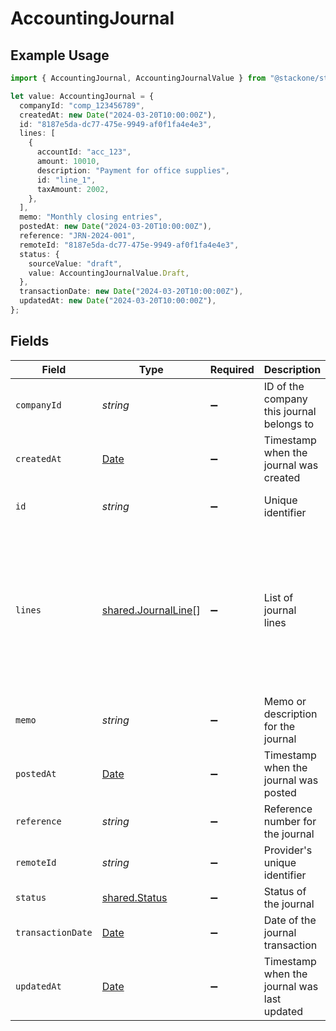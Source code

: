 # AccountingJournal

## Example Usage

```typescript
import { AccountingJournal, AccountingJournalValue } from "@stackone/stackone-client-ts/sdk/models/shared";

let value: AccountingJournal = {
  companyId: "comp_123456789",
  createdAt: new Date("2024-03-20T10:00:00Z"),
  id: "8187e5da-dc77-475e-9949-af0f1fa4e4e3",
  lines: [
    {
      accountId: "acc_123",
      amount: 10010,
      description: "Payment for office supplies",
      id: "line_1",
      taxAmount: 2002,
    },
  ],
  memo: "Monthly closing entries",
  postedAt: new Date("2024-03-20T10:00:00Z"),
  reference: "JRN-2024-001",
  remoteId: "8187e5da-dc77-475e-9949-af0f1fa4e4e3",
  status: {
    sourceValue: "draft",
    value: AccountingJournalValue.Draft,
  },
  transactionDate: new Date("2024-03-20T10:00:00Z"),
  updatedAt: new Date("2024-03-20T10:00:00Z"),
};
```

## Fields

| Field                                                                                                                              | Type                                                                                                                               | Required                                                                                                                           | Description                                                                                                                        | Example                                                                                                                            |
| ---------------------------------------------------------------------------------------------------------------------------------- | ---------------------------------------------------------------------------------------------------------------------------------- | ---------------------------------------------------------------------------------------------------------------------------------- | ---------------------------------------------------------------------------------------------------------------------------------- | ---------------------------------------------------------------------------------------------------------------------------------- |
| `companyId`                                                                                                                        | *string*                                                                                                                           | :heavy_minus_sign:                                                                                                                 | ID of the company this journal belongs to                                                                                          | comp_123456789                                                                                                                     |
| `createdAt`                                                                                                                        | [Date](https://developer.mozilla.org/en-US/docs/Web/JavaScript/Reference/Global_Objects/Date)                                      | :heavy_minus_sign:                                                                                                                 | Timestamp when the journal was created                                                                                             | 2024-03-20T10:00:00Z                                                                                                               |
| `id`                                                                                                                               | *string*                                                                                                                           | :heavy_minus_sign:                                                                                                                 | Unique identifier                                                                                                                  | 8187e5da-dc77-475e-9949-af0f1fa4e4e3                                                                                               |
| `lines`                                                                                                                            | [shared.JournalLine](../../../sdk/models/shared/journalline.md)[]                                                                  | :heavy_minus_sign:                                                                                                                 | List of journal lines                                                                                                              | [<br/>{<br/>"id": "line_1",<br/>"account_id": "acc_123",<br/>"description": "Payment for office supplies",<br/>"amount": 10010,<br/>"tax_amount": 2002<br/>}<br/>] |
| `memo`                                                                                                                             | *string*                                                                                                                           | :heavy_minus_sign:                                                                                                                 | Memo or description for the journal                                                                                                | Monthly closing entries                                                                                                            |
| `postedAt`                                                                                                                         | [Date](https://developer.mozilla.org/en-US/docs/Web/JavaScript/Reference/Global_Objects/Date)                                      | :heavy_minus_sign:                                                                                                                 | Timestamp when the journal was posted                                                                                              | 2024-03-20T10:00:00Z                                                                                                               |
| `reference`                                                                                                                        | *string*                                                                                                                           | :heavy_minus_sign:                                                                                                                 | Reference number for the journal                                                                                                   | JRN-2024-001                                                                                                                       |
| `remoteId`                                                                                                                         | *string*                                                                                                                           | :heavy_minus_sign:                                                                                                                 | Provider's unique identifier                                                                                                       | 8187e5da-dc77-475e-9949-af0f1fa4e4e3                                                                                               |
| `status`                                                                                                                           | [shared.Status](../../../sdk/models/shared/status.md)                                                                              | :heavy_minus_sign:                                                                                                                 | Status of the journal                                                                                                              |                                                                                                                                    |
| `transactionDate`                                                                                                                  | [Date](https://developer.mozilla.org/en-US/docs/Web/JavaScript/Reference/Global_Objects/Date)                                      | :heavy_minus_sign:                                                                                                                 | Date of the journal transaction                                                                                                    | 2024-03-20T10:00:00Z                                                                                                               |
| `updatedAt`                                                                                                                        | [Date](https://developer.mozilla.org/en-US/docs/Web/JavaScript/Reference/Global_Objects/Date)                                      | :heavy_minus_sign:                                                                                                                 | Timestamp when the journal was last updated                                                                                        | 2024-03-20T10:00:00Z                                                                                                               |